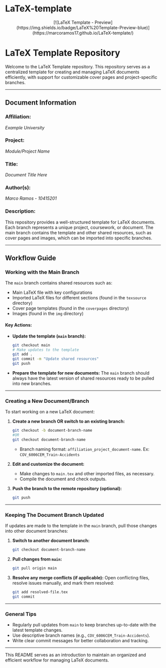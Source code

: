 # LaTeX-template
<div align="center">
[![LaTeX Template - Preview](https://img.shields.io/badge/LaTeX%20Template-Preview-blue)](https://marcoramos17.github.io/LaTeX-template/)
</div>

# LaTeX Template Repository

Welcome to the LaTeX Template repository. This repository serves as a centralized template for creating and managing LaTeX documents efficiently, with support for customizable cover pages and project-specific branches.

---

## Document Information

### Affiliation:
*Example University*

### Project:
*Module/Project Name*

### Title:
*Document Title Here*

### Author(s):
*Marco Ramos - 10415201*

### Description:
This repository provides a well-structured template for LaTeX documents. Each branch represents a unique project, coursework, or document. The main branch contains the template and other shared resources, such as cover pages and images, which can be imported into specific branches.

---

## Workflow Guide

### **Working with the Main Branch**
The `main` branch contains shared resources such as:
- Main LaTeX file with key configurations
- Imported LaTeX files for different sections (found in the `texsource` directory)
- Cover page templates (found in the `coverpages` directory)
- Images (found in the `img` directory)

#### Key Actions:
- **Update the template (`main` branch):**
  ```bash
  git checkout main
  # Make updates to the template
  git add .
  git commit -m "Update shared resources"
  git push
  ```

- **Prepare the template for new documents:**
  The `main` branch should always have the latest version of shared resources ready to be pulled into new branches.

---

### **Creating a New Document/Branch**
To start working on a new LaTeX document:

1. **Create a new branch OR switch to an existing branch:**
   ```bash
   git checkout -b document-branch-name
   #OR
   git checkout document-branch-name
   ```
   - Branch naming format: `affiliation_project_document-name`. Ex: `COV_6006CEM_Train-Accidents`

2. **Edit and customize the document:**
   - Make changes to `main.tex` and other imported files, as necessary.
   - Compile the document and check outputs.

3. **Push the branch to the remote repository (optional):**
   ```bash
   git push
   ```

---

### **Keeping The Document Branch Updated**
If updates are made to the template in the `main` branch, pull those changes into other document branches:

1. **Switch to another document branch:**
   ```bash
   git checkout document-branch-name
   ```

2. **Pull changes from `main`:**
   ```bash
   git pull origin main
   ```

3. **Resolve any merge conflicts (if applicable):**
   Open conflicting files, resolve issues manually, and mark them resolved:
   ```bash
   git add resolved-file.tex
   git commit
   ```

---

### **General Tips**
- Regularly pull updates from `main` to keep branches up-to-date with the latest template changes.
- Use descriptive branch names (e.g., `COV_6006CEM_Train-Accidents`).
- Write clear commit messages for better collaboration and tracking.

---

This README serves as an introduction to maintain an organized and efficient workflow for managing LaTeX documents.